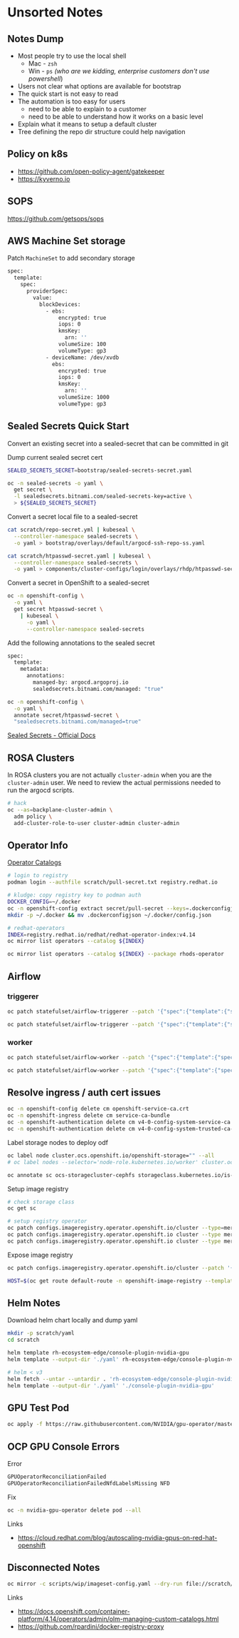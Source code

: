 # Unsorted Notes

## Notes Dump

- Most people try to use the local shell
    - Mac - `zsh`
    - Win - `ps` *(who are we kidding, enterprise customers don't use powershell*)
- Users not clear what options are available for bootstrap
- The quick start is not easy to read
- The automation is too easy for users
    - need to be able to explain to a customer
    - need to be able to understand how it works on a basic level
- Explain what it means to setup a default cluster
- Tree defining the repo dir structure could help navigation

## Policy on k8s

- https://github.com/open-policy-agent/gatekeeper
- https://kyverno.io

## SOPS

https://github.com/getsops/sops

## AWS Machine Set storage

Patch `MachineSet` to add secondary storage

```sh
spec:
  template:
    spec:
      providerSpec:
        value:
          blockDevices:
            - ebs:
                encrypted: true
                iops: 0
                kmsKey:
                  arn: ''
                volumeSize: 100
                volumeType: gp3
            - deviceName: /dev/xvdb
              ebs:
                encrypted: true
                iops: 0
                kmsKey:
                  arn: ''
                volumeSize: 1000
                volumeType: gp3
```

## Sealed Secrets Quick Start

Convert an existing secret into a sealed-secret that can be committed in git

Dump current sealed secret cert

```sh
SEALED_SECRETS_SECRET=bootstrap/sealed-secrets-secret.yaml

oc -n sealed-secrets -o yaml \
  get secret \
  -l sealedsecrets.bitnami.com/sealed-secrets-key=active \
  > ${SEALED_SECRETS_SECRET}
```

Convert a secret local file to a sealed-secret

```sh
cat scratch/repo-secret.yml | kubeseal \
  --controller-namespace sealed-secrets \
  -o yaml > bootstrap/overlays/default/argocd-ssh-repo-ss.yaml
```

```sh
cat scratch/htpasswd-secret.yaml | kubeseal \
  --controller-namespace sealed-secrets \
  -o yaml > components/cluster-configs/login/overlays/rhdp/htpasswd-secret-ss.yaml
```

Convert a secret in OpenShift to a sealed-secret

```sh
oc -n openshift-config \
  -o yaml \
  get secret htpasswd-secret \
    | kubeseal \
      -o yaml \
      --controller-namespace sealed-secrets
```
  
Add the following annotations to the sealed secret

```sh
spec:
  template:
    metadata:
      annotations:
        managed-by: argocd.argoproj.io
        sealedsecrets.bitnami.com/managed: "true"
```

```sh
oc -n openshift-config \
  -o yaml \
  annotate secret/htpasswd-secret \
  "sealedsecrets.bitnami.com/managed=true"
```

[Sealed Secrets - Official Docs](https://github.com/bitnami-labs/sealed-secrets)

## ROSA Clusters

In ROSA clusters you are not actually `cluster-admin` when you are the `cluster-admin` user. We need to review the actual permissions needed to run the argocd scripts.

```sh
# hack
oc --as=backplane-cluster-admin \
  adm policy \
  add-cluster-role-to-user cluster-admin cluster-admin
```

## Operator Info

[Operator Catalogs](https://docs.openshift.com/container-platform/4.14/operators/understanding/olm-rh-catalogs.html#olm-rh-catalogs_olm-rh-catalogs)

```sh
# login to registry
podman login --authfile scratch/pull-secret.txt registry.redhat.io

# kludge: copy registry key to podman auth
DOCKER_CONFIG=~/.docker
oc -n openshift-config extract secret/pull-secret --keys=.dockerconfigjson
mkdir -p ~/.docker && mv .dockerconfigjson ~/.docker/config.json

# redhat-operators
INDEX=registry.redhat.io/redhat/redhat-operator-index:v4.14
oc mirror list operators --catalog ${INDEX}

oc mirror list operators --catalog ${INDEX} --package rhods-operator
```

## Airflow

### triggerer

```sh
oc patch statefulset/airflow-triggerer --patch '{"spec":{"template":{"spec":{"initContainers":[{"name":"git-sync-init","securityContext":null}]}}}}'

oc patch statefulset/airflow-triggerer --patch '{"spec":{"template":{"spec":{"containers":[{"name":"git-sync","securityContext":null}]}}}}'
```

### worker

```sh
oc patch statefulset/airflow-worker --patch '{"spec":{"template":{"spec":{"initContainers":[{"name":"git-sync-init","securityContext":null}]}}}}'

oc patch statefulset/airflow-worker --patch '{"spec":{"template":{"spec":{"containers":[{"name":"git-sync","securityContext":null}]}}}}'
```

## Resolve ingress / auth cert issues

```sh
oc -n openshift-config delete cm openshift-service-ca.crt
oc -n openshift-ingress delete cm service-ca-bundle 
oc -n openshift-authentication delete cm v4-0-config-system-service-ca
oc -n openshift-authentication delete cm v4-0-config-system-trusted-ca-bundle
```

Label storage nodes to deploy odf

```sh
oc label node cluster.ocs.openshift.io/openshift-storage="" --all
# oc label nodes --selector='node-role.kubernetes.io/worker' cluster.ocs.openshift.io/openshift-storage="" --overwrite=true

oc annotate sc ocs-storagecluster-cephfs storageclass.kubernetes.io/is-default-class="true"
```

Setup image registry

```sh
# check storage class
oc get sc

# setup registry operator
oc patch configs.imageregistry.operator.openshift.io/cluster --type=merge -p '{"spec":{"rolloutStrategy":"RollingUpdate","replicas":2}}'
oc patch configs.imageregistry.operator.openshift.io cluster --type merge -p '{"spec":{"managementState":"Managed"}}'
oc patch configs.imageregistry.operator.openshift.io cluster --type merge -p '{"spec":{"storage":{"pvc":{"claim": null}}}}'
```

Expose image registry

```sh
oc patch configs.imageregistry.operator.openshift.io/cluster --patch '{"spec":{"defaultRoute":true}}' --type=merge

HOST=$(oc get route default-route -n openshift-image-registry --template='{{ .spec.host }}')
```

## Helm Notes

Download helm chart locally and dump yaml

```sh
mkdir -p scratch/yaml
cd scratch

helm template rh-ecosystem-edge/console-plugin-nvidia-gpu
helm template --output-dir './yaml' rh-ecosystem-edge/console-plugin-nvidia-gpu

# helm < v3
helm fetch --untar --untardir . 'rh-ecosystem-edge/console-plugin-nvidia-gpu' 
helm template --output-dir './yaml' './console-plugin-nvidia-gpu'
```

## GPU Test Pod

```sh
oc apply -f https://raw.githubusercontent.com/NVIDIA/gpu-operator/master/tests/gpu-pod.yaml
```

## OCP GPU Console Errors

Error

```sh
GPUOperatorReconciliationFailed
GPUOperatorReconciliationFailedNfdLabelsMissing NFD
```

Fix

```sh
oc -n nvidia-gpu-operator delete pod --all
```

Links

- https://cloud.redhat.com/blog/autoscaling-nvidia-gpus-on-red-hat-openshift

## Disconnected Notes

```sh
oc mirror -c scripts/wip/imageset-config.yaml --dry-run file://scratch/mirror_media
```

Links

- https://docs.openshift.com/container-platform/4.14/operators/admin/olm-managing-custom-catalogs.html
- https://github.com/rpardini/docker-registry-proxy
